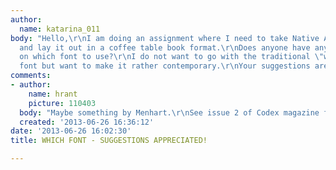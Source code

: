 ```yaml
---
author:
  name: katarina_011
body: "Hello,\r\nI am doing an assignment where I need to take Native American art
  and lay it out in a coffee table book format.\r\nDoes anyone have any suggestions
  on which font to use?\r\nI do not want to go with the traditional \"western inspired\"
  font but want to make it rather contemporary.\r\nYour suggestions are much appreciated!\r\nThanks"
comments:
- author:
    name: hrant
    picture: 110403
  body: "Maybe something by Menhart.\r\nSee issue 2 of Codex magazine for some inspiration.\r\n\r\nhhp\r\n"
  created: '2013-06-26 16:36:12'
date: '2013-06-26 16:02:30'
title: WHICH FONT - SUGGESTIONS APPRECIATED!

---
```

